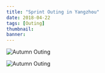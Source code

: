```yaml
---
title: "Sprint Outing in Yangzhou"
date: 2018-04-22
tags: [Outing]
thumbnail: 
banner:
---
```

![Autumn Outing](/2018/04/22/Spring-Outing/pic1.JPG)

<!--more-->

![Autumn Outing](/2018/04/22/Spring-Outing/pic2.JPG)
